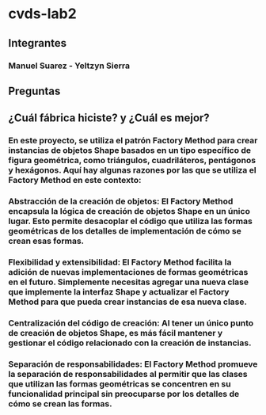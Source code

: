 # cvds-lab2
## Integrantes
### Manuel Suarez - Yeltzyn Sierra
## Preguntas
## ¿Cuál fábrica hiciste? y ¿Cuál es mejor?
### En este proyecto, se utiliza el patrón Factory Method para crear instancias de objetos Shape basados en un tipo específico de figura geométrica, como triángulos, cuadriláteros, pentágonos y hexágonos. Aquí hay algunas razones por las que se utiliza el Factory Method en este contexto:
### Abstracción de la creación de objetos: El Factory Method encapsula la lógica de creación de objetos Shape en un único lugar. Esto permite desacoplar el código que utiliza las formas geométricas de los detalles de implementación de cómo se crean esas formas.
### Flexibilidad y extensibilidad: El Factory Method facilita la adición de nuevas implementaciones de formas geométricas en el futuro. Simplemente necesitas agregar una nueva clase que implemente la interfaz Shape y actualizar el Factory Method para que pueda crear instancias de esa nueva clase.
### Centralización del código de creación: Al tener un único punto de creación de objetos Shape, es más fácil mantener y gestionar el código relacionado con la creación de instancias.
### Separación de responsabilidades: El Factory Method promueve la separación de responsabilidades al permitir que las clases que utilizan las formas geométricas se concentren en su funcionalidad principal sin preocuparse por los detalles de cómo se crean las formas.

